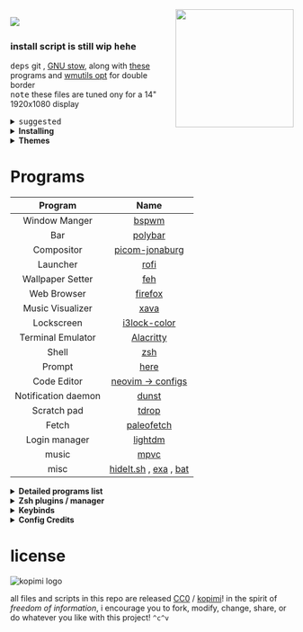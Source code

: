 <!-- <p align="center"><img align="center" src="https://user-images.githubusercontent.com/67634565/123535664-dcf83700-d742-11eb-84ee-e0663dd167b5.png" width="320px"></p> -->

<img align="right" src="https://user-images.githubusercontent.com/67634565/125792404-8feb3087-2884-42c8-9432-024879a9b3fc.gif" width='210' >
<p >
 <img  src="https://visitor-badge.glitch.me/badge?page_id=umgbhalla/dotstow.visitor-badge" >  
 <img  alt="" src="https://img.shields.io/github/repo-size/umgbhalla/dotstow?style=flat&label=repo-size&color=fb9199&labelColor=1d212a"/>
 <!-- <img  alt="" src="https://img.shields.io/github/last-commit/umgbhalla/dotstow?color=fbdf90&label=updated&style=flat&labelColor=1d212a"/> -->
 <img  alt="" src="https://img.shields.io/github/package-json/v/umgbhalla/dotstow"/>
</p>

### install script is still wip <kbd>hehe</kbd>

<kbd>deps</kbd> git , <a href="https://www.youtube.com/watch?v=tkUllCAGs3c">GNU stow</a>, along with <a href="https://github.com/umgbhalla/dotstow#programs"> these</a> programs and <a href="https://github.com/wmutils/opt">wmutils opt</a> for double border  
<kbd>note</kbd> these files are tuned ony for a 14" 1920x1080 display

<details>
 <summary><kbd>suggested</kbd> </summary>
<ul>
 <li><a href="https://www.gnu.org/software/stow/manual/stow.html">Manpage Stow</a></li>
<li><a href="https://alexpearce.me/2016/02/managing-dotfiles-with-stow/">Managing dotfiles with GNU stow - Alex Pearce</a></li>
<li><a href="https://gruby.medium.com/dotfile-how-to-manage-and-sync-with-git-gnu-stow-6beada1529ea">dotfile, how to manage and sync with Git + GNU Stow </a></li>
 </ul>
</details>

<details>
    <summary><b>Installing</b></summary>
Clone into your <code>$HOME</code> directory  
  <br>

```bash
git clone https://github.com/umgbhalla/dotstow.git ~
```

Run `stow` to symlink everything or just select what you want

```bash
cd dotstow/themes/monterey && stow */  -t ~
```

<kbd>stow</kbd> Everything (<code>\*/</code> ignores the README or any <code>file</code>)  
 <kbd>flags</kbd> <code>-t ~</code> implies , target directory is <code>$HOME</code>

```bash
$ pwd
/
└ home
  └ umang
    └ dotstow
      └ base

stow zsh -t ~
# Just my zsh config
```

```bash
nvim -c ':PackerInstall' -c ':UpdateRemotePlugins' -c ':qall'
# install all nvim plugins and exit
```

</details>
<!-- Icon Theme | [Papirus](https://github.com/PapirusDevelopmentTeam/papirus-icon-theme) -->
<!-- Gtk-theme | [Nordic-Gtk](https://www.gnome-look.org/p/1267246/) -->
<!-- Music Player | [Audacious-qt](https://audacious-media-player.org) -->
 
<details>
    <summary><b>Themes</b></summary>

|                                                                                                                                                        |
| ------------------------------------------------------------------------------------------------------------------------------------------------------ |
| cr0nus                                                                                                                                                 |
| <p align="center"><img src="https://user-images.githubusercontent.com/67634565/140522097-77e30707-03d1-4a95-9c46-3842fa60de06.png" width="920px" ></p> |
| Moun-tain                                                                                                                                              |
| <p align="center"><img src="https://user-images.githubusercontent.com/67634565/137625699-cefbf345-1d0a-4199-a044-e509489c7e14.png" width="920px"></p>  |
| <p align="center"><img src="https://user-images.githubusercontent.com/67634565/137625704-422ccec7-ec93-484c-8bd1-7cb60b085063.png" width="920px"></p>  |
| Gruv-dark                                                                                                                                              |
| <p align="center"><img src="https://user-images.githubusercontent.com/67634565/130346655-1e8b8957-54de-4e16-99b4-0495c5d7389e.png" width="920px"></p>  |
| <p align="center"><img src="https://user-images.githubusercontent.com/67634565/131245686-7cdb2433-72c9-4ed9-a0aa-8da7e41100b3.png" width="920px"></p>  |
| Glass-green                                                                                                                                            |
| <p align="center"><img src="https://user-images.githubusercontent.com/67634565/124610237-f4939600-de8d-11eb-8469-1863f953359d.png" width="920px"></p>  |
| <p align="center"><img src="https://user-images.githubusercontent.com/67634565/126061920-2d44885f-2943-452c-86a6-3178d1e58599.png" width="920px"></p>  |
| Monterey                                                                                                                                               |
| <p align="center"><img src="https://user-images.githubusercontent.com/67634565/123525378-d12e5580-d6ed-11eb-9293-0c9e9cdd2221.png" width="920px" ></p> |

</details>

# Programs

|       Program       |                                                             Name                                                              |
| :-----------------: | :---------------------------------------------------------------------------------------------------------------------------: |
|    Window Manger    |                                         [bspwm](https://github.com/baskerville/bspwm)                                         |
|         Bar         |                                         [polybar](https://github.com/polybar/polybar)                                         |
|     Compositor      |                                      [picom-jonaburg](https://github.com/jonaburg/picom)                                      |
|      Launcher       |                                          [rofi](https://github.com/davatorium/rofi)                                           |
|  Wallpaper Setter   |                                              [feh](https://feh.finalrewind.org/)                                              |
|     Web Browser     |                                     [firefox](https://www.mozilla.org/en-US/firefox/new/)                                     |
|  Music Visualizer   |                                            [xava](https://github.com/nikp123/xava)                                            |
|     Lockscreen      |                                   [i3lock-color](https://github.com/Raymo111/i3lock-color)                                    |
|  Terminal Emulator  |                                      [Alacritty](https://github.com/alacritty/alacritty)                                      |
|        Shell        |                                                  [zsh](https://www.zsh.org)                                                   |
|       Prompt        |  [here](https://github.com/umgbhalla/dotstow/blob/b6ed8c21f614087bd7ab0b41162bc919aa776453/base/zsh/.config/zsh/prompt.zsh)   |
|     Code Editor     |                                 [neovim -> configs](https://github.com/umgbhalla/nvim-titan)                                  |
| Notification daemon |                                              [dunst](https://dunst-project.org/)                                              |
|     Scratch pad     |                                           [tdrop](https://github.com/noctuid/tdrop)                                           |
|        Fetch        |                                     [paleofetch](https://github.com/umgbhalla/paleofetch)                                     |
|    Login manager    |                                        [lightdm](https://github.com/canonical/lightdm)                                        |
|        music        |                                          [mpvc](https://github.com/lwilletts/mpvc/)                                           |
|        misc         | [hideIt.sh](http://giithub.com/tadly/hideIt.sh) , [exa](https://github.com/ogham/exa) , [bat](https://github.com/sharkdp/bat) |

<details>
    <summary><b>Detailed programs list</b></summary>

An updated list of all the programs I have installed, can be found <code><a href="https://github.com/umgbhalla/dotstow/blob/main/base/programs/program-list">here</a></code>
<br>

</details>

<details>
    <summary><b>Zsh plugins / manager </b></summary>
<code><a href="https://github.com/ohmyzsh/ohmyzsh">ohmyzsh</a></code>  
</br> 
<code><a href="https://github.com/Aloxaf/fzf-tab">fzf-tab</a></code>  
<br>
<code><a href="https://github.com/zsh-users/zsh-autosuggestions">zsh-autosuggestions</a></code>  
<br>
<code><a href="https://github.com/zsh-users/zsh-syntax-highlighting">zsh-syntax-highlighting</a></code>  
</details>

<details>
    <summary><b>Keybinds</b></summary>
    | Binding                                | Functionality |
    | --- | --- |                           
    | super + F1                             | locked |
    | super + Home                           | yt musci |
    | super + Prior                          | discord  |
    | super + Next                           | discord  |
    | super + Return                         | scratchpad center |
    | super + semicolon                      | scratchpad left |
    | super + apostrophe                     | scratchpad right |
    | super + backslash                      | tmux scratchpad top |
    | super + slash                          | tmux scratchpad bottom |
    | super + shift + Return                 | terminal kitty |
    | super + shift + b                      | bb secret |
    | super + e                              | Shortcuts |
    | super + w                              | vivaldi-stable |
    | super + n                              | pcmanfm |
    | super + a                              | neovide |
    | super + shift + m                      | alternate between the tiled and monocle layout |
    | super + u                              | file uploader |
    | super + r                              | screen recorder |
    | super + b                              | polybar_toggle  |
    | super  + shift + k                     | tesseract scan |
    | super  + shift + l                     | urls shortner |
    | super + space                          | program launcher |
    | super + shift + space                  | program killer |
    | alt + shift + e                        | rofimoji |
    | alt + v                                | clipmenu |
    | super + v                              | clipmenu |
    | super + shift + h                      | keybindhelper |
    | super + shift + p                      | dotfiles rofi menu ; open in neovide |
    | super + period                         | show open windows |
    | super + d                              | dictionary |
    | super + p                              | power-menu  |
    | super + shift + b                      | power on bluetooth |
    | super + shift + r                      | make sxhkd reload its configuration files: |
    | super + {t,shift + t,s}                | set the window state |
    | super + f                              | toggle the window fullscreen |
    | super + alt + {q,r}                    | quit/restart bspwm |
    | super + {_,shift + }q                  | close and kill |
    | super + m                              | alternate between the tiled and monocle layout |
    | super + g                              | swap the current node and the biggest window |
    | super + ctrl + {m,x,y,z}               | set the node flags |
    | super + comma                          | focus the node for the given path jump |
    | super + {_,shift + }c                  | focus the next/previous window in the current desktop |
    | super + bracket{left,right}            | focus the next/previous desktop in the current monitor |
    | super + button{4,5}                    | focus with scroll  |
    | super + shift + bracket{left,right}    | focus to next ore previous node  |
    | alt + {Tab, shift + Tab}               | focus the last node/desktop |
    | super + {grave,Tab}                    | focus the last node/desktop |
    | super + {o,i}                          | focus the older or newer node in the focus history |
    | super + {_,shift + }{1-9,0}            | focus or send to the given desktop |
    | super + ctrl + {h,j,k,l}               | preselect the direction |
    | super + ctrl + {1-9}                   | preselect the ratio |
    | super + ctrl + space                   | cancel the preselection for the focused node |
    | super + ctrl + shift + space           | cancel the preselection for the focused desktop |
    | super + alt + shift + {h,j,k,l}        | contract a window by moving one of its side inward |
    | super + {Up,Down,Left,Right}           | expand/contract a window by moving both of its side outward |
    | super + shift + button{7,6}            | volume with scroll  |
    | super + button{7,6}                    | brighness with scroll  |
    | ctrl + Print                           #anonym screenshot |
    | shift + Print                          | Screenshot to scliboard |
    | super+Print                            | Screenshots with gui |
    | super + shift + v                      | play pause toggle |
    | super + shift + {Left , Right}         | music controls |

to generate this use command below

```
#!/usr/bin/env bash
# Markdown sxhkd configuration for cheatsheet/documents.

SXHKD_CONF="$HOME/.config/sxhkd/sxhkdrc"
MD_NAME="Binding"
MD_VALUE="Functionality"

(
echo -e "|$MD_NAME\t # $MD_VALUE |";
echo -e "|--- | --- |";
awk '/^[a-z]/ && last {print "|" $0,"\t",last,"|"} {last=""} /^#/{last=$0}' "$SXHKD_CONF"
) | sed -e 's/# /| /' -e 's/^|/| /' | column -t -s $'\t'

```

script provided by <a href="https://github.com/MahdyMirzade">@MahdyMirzade</a>

</details>

<details>
    <summary><b>Config Credits </b></summary>
<a href="https://dynalist.io/d/xAvi97D_qNz1lJ-eKMlk3OM-#z=VqvnVl7tC5wuZDDhgZWj1Tu1">Ricing dynalist </a>
</details>

# license

![kopimi logo](https://gist.githubusercontent.com/xero/cbcd5c38b695004c848b73e5c1c0c779/raw/6b32899b0af238b17383d7a878a69a076139e72d/kopimi-sm.png)

all files and scripts in this repo are released [CC0](https://creativecommons.org/publicdomain/zero/1.0/) / [kopimi](https://kopimi.com)! in the spirit of _freedom of information_, i encourage you to fork, modify, change, share, or do whatever you like with this project! `^c^v`
